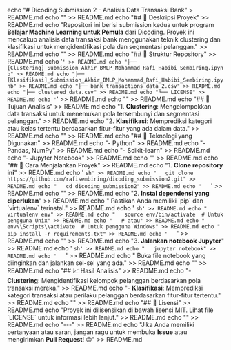 echo "# Dicoding Submission 2 - Analisis Data Transaksi Bank" > README.md
echo "" >> README.md
echo "## 📌 Deskripsi Proyek" >> README.md
echo "Repositori ini berisi submission kedua untuk program **Belajar Machine Learning untuk Pemula** dari Dicoding. Proyek ini mencakup analisis data transaksi bank menggunakan teknik clustering dan klasifikasi untuk mengidentifikasi pola dan segmentasi pelanggan." >> README.md
echo "" >> README.md
echo "## 📂 Struktur Repository" >> README.md
echo '```' >> README.md
echo "├── [Clustering]_Submission_Akhir_BMLP_Mohammad_Rafi_Habibi_Sembiring.ipynb" >> README.md
echo "├── [Klasifikasi]_Submission_Akhir_BMLP_Mohammad_Rafi_Habibi_Sembiring.ipynb" >> README.md
echo "├── bank_transactions_data_2.csv" >> README.md
echo "├── clustered_data.csv" >> README.md
echo "└── LICENSE" >> README.md
echo '```' >> README.md
echo "" >> README.md
echo "## 🎯 Tujuan Analisis" >> README.md
echo "1. **Clustering**: Mengelompokkan data transaksi untuk menemukan pola tersembunyi dan segmentasi pelanggan." >> README.md
echo "2. **Klasifikasi**: Memprediksi kategori atau kelas tertentu berdasarkan fitur-fitur yang ada dalam data." >> README.md
echo "" >> README.md
echo "## 🔧 Teknologi yang Digunakan" >> README.md
echo "- Python" >> README.md
echo "- Pandas, NumPy" >> README.md
echo "- Scikit-learn" >> README.md
echo "- Jupyter Notebook" >> README.md
echo "" >> README.md
echo "## 🚀 Cara Menjalankan Proyek" >> README.md
echo "1. **Clone repository ini**" >> README.md
echo '   ```sh' >> README.md
echo "   git clone https://github.com/rafisembiring/dicoding_submission2.git" >> README.md
echo "   cd dicoding_submission2" >> README.md
echo '   ```' >> README.md
echo "" >> README.md
echo "2. **Instal dependensi yang diperlukan**" >> README.md
echo "   Pastikan Anda memiliki \`pip\` dan \`virtualenv\` terinstal." >> README.md
echo '   ```sh' >> README.md
echo "   virtualenv env" >> README.md
echo "   source env/bin/activate  # Untuk pengguna Unix" >> README.md
echo "   # atau" >> README.md
echo "   env\\Scripts\\activate  # Untuk pengguna Windows" >> README.md
echo "   pip install -r requirements.txt" >> README.md
echo '   ```' >> README.md
echo "" >> README.md
echo "3. **Jalankan notebook Jupyter**" >> README.md
echo '   ```sh' >> README.md
echo "   jupyter notebook" >> README.md
echo '   ```' >> README.md
echo "   Buka file notebook yang diinginkan dan jalankan sel-sel yang ada." >> README.md
echo "" >> README.md
echo "## 📈 Hasil Analisis" >> README.md
echo "- **Clustering**: Mengidentifikasi kelompok pelanggan berdasarkan pola transaksi mereka." >> README.md
echo "- **Klasifikasi**: Memprediksi kategori transaksi atau perilaku pelanggan berdasarkan fitur-fitur tertentu." >> README.md
echo "" >> README.md
echo "## 📜 Lisensi" >> README.md
echo "Proyek ini dilisensikan di bawah lisensi MIT. Lihat file \`LICENSE\` untuk informasi lebih lanjut." >> README.md
echo "" >> README.md
echo "---" >> README.md
echo "Jika Anda memiliki pertanyaan atau saran, jangan ragu untuk membuka **Issue** atau mengirimkan **Pull Request**! 😊" >> README.md
